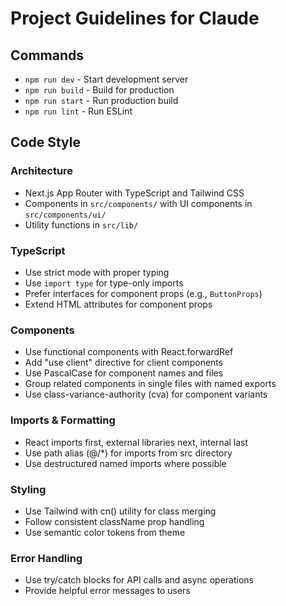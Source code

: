 # Project Guidelines for Claude

## Commands
- `npm run dev` - Start development server
- `npm run build` - Build for production
- `npm run start` - Run production build
- `npm run lint` - Run ESLint

## Code Style

### Architecture
- Next.js App Router with TypeScript and Tailwind CSS
- Components in `src/components/` with UI components in `src/components/ui/`
- Utility functions in `src/lib/`

### TypeScript
- Use strict mode with proper typing
- Use `import type` for type-only imports
- Prefer interfaces for component props (e.g., `ButtonProps`)
- Extend HTML attributes for component props

### Components
- Use functional components with React.forwardRef
- Add "use client" directive for client components
- Use PascalCase for component names and files
- Group related components in single files with named exports
- Use class-variance-authority (cva) for component variants

### Imports & Formatting
- React imports first, external libraries next, internal last
- Use path alias (@/*) for imports from src directory
- Use destructured named imports where possible

### Styling
- Use Tailwind with cn() utility for class merging
- Follow consistent className prop handling
- Use semantic color tokens from theme

### Error Handling
- Use try/catch blocks for API calls and async operations
- Provide helpful error messages to users